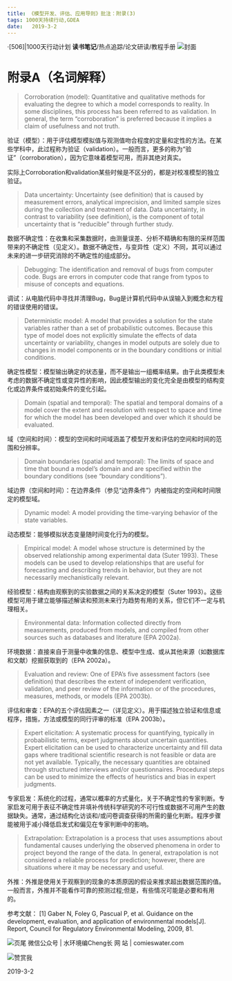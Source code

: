```yaml
---
title: 《模型开发、评估、应用导则》批注：附录(3)
tags: 1000天持续行动,GDEA
date:   2019-3-2
---
```

·[506]|1000天行动计划
**读书笔记**/热点追踪/论文研读/教程手册
![封面](http://comieswater-1254012817.cossh.myqcloud.com/comieswater/1534259099598.png)

# 附录A（名词解释）
>Corroboration (model): Quantitative and qualitative methods for evaluating the degree to which a model corresponds to reality. In some disciplines, this process has been referred to as validation. In general, the term “corroboration” is preferred because it implies a claim of usefulness and not truth.

验证（模型）：用于评估模型模拟值与观测值吻合程度的定量和定性的方法。在某些学科中，此过程称为验证（validation）。一般而言，更多的称为“验证”（corroboration），因为它意味着模型可用，而非其绝对真实。

实际上Corroboration和validation某些时候是不区分的，都是对校准模型的独立验证。

>Data uncertainty: Uncertainty (see definition) that is caused by measurement errors, analytical imprecision, and limited sample sizes during the collection and treatment of data. Data uncertainty, in contrast to variability (see definition), is the component of total uncertainty that is “reducible” through further study.

数据不确定性：在收集和采集数据时，由测量误差、分析不精确和有限的采样范围带来的不确定性（见定义）。数据不确定性，与变异性（定义）不同，其可以通过未来的进一步研究消除的不确定性的组成部分。


>Debugging: The identification and removal of bugs from computer code. Bugs are errors in computer code that range from typos to misuse of concepts and equations.

调试：从电脑代码中寻找并清理Bug，Bug是计算机代码中从误输入到概念和方程的错误使用的错误。

>Deterministic model: A model that provides a solution for the state variables rather than a set of probabilistic outcomes. Because this type of model does not explicitly simulate the effects of data uncertainty or variability, changes in model outputs are solely due to changes in model components or in the boundary conditions or initial conditions.

确定性模型：模型输出确定的状态量，而不是输出一组概率结果。由于此类模型未考虑的数据不确定性或变异性的影响，因此模型输出的变化完全是由模型的结构变化或边界条件或初始条件的变化引起。

>Domain (spatial and temporal): The spatial and temporal domains of a model cover the extent and resolution with respect to space and time for which the model has been developed and over which it should be evaluated.

域（空间和时间）：模型的空间和时间域涵盖了模型开发和评估的空间和时间的范围和分辨率。

>Domain boundaries (spatial and temporal): The limits of space and time that bound a model’s domain and are specified within the boundary conditions (see “boundary conditions”).

域边界（空间和时间）：在边界条件（参见“边界条件”）内被指定的空间和时间限定的模型域。

>Dynamic model: A model providing the time-varying behavior of the state variables.

动态模型：能够模拟状态变量随时间变化行为的模型。

>Empirical model: A model whose structure is determined by the observed relationship among experimental data (Suter 1993). These models can be used to develop relationships that are useful for forecasting and describing trends in behavior, but they are not necessarily mechanistically relevant.

经验模型：结构由观察到的实验数据之间的关系决定的模型（Suter 1993）。这些模型可用于建立能够描述解读和预测未来行为趋势有用的关系，但它们不一定与机理相关。

>Environmental data: Information collected directly from measurements, produced from models, and compiled from other sources such as databases and literature (EPA 2002a).

环境数据：直接来自于测量中收集的信息、模型中生成、或从其他来源（如数据库和文献）挖掘获取到的（EPA 2002a）。

>Evaluation and review: One of EPA’s five assessment factors (see definition) that describes the extent of independent verification, validation, and peer review of the information or of the procedures, measures, methods, or models (EPA 2003b).

评估和审查：EPA的五个评估因素之一（详见定义）。用于描述独立验证和信息或程序，措施，方法或模型的同行评审的标准（EPA 2003b）。

>Expert elicitation: A systematic process for quantifying, typically in probabilistic terms, expert judgments about uncertain quantities. Expert elicitation can be used to characterize uncertainty and fill data gaps where traditional scientific research is not feasible or data are not yet available. Typically, the necessary quantities are obtained through structured interviews and/or questionnaires. Procedural steps can be used to minimize the effects of heuristics and bias in expert judgments.

专家启发：系统化的过程，通常以概率的方式量化，关于不确定性的专家判断。专家启发可用于表征不确定性并填补传统科学研究的不可行性或数据不可用产生的数据缺失。通常，通过结构化访谈和/或问卷调查获得的所需的量化判断。程序步骤能被用于减小降低启发式和偏见在专家判断中的影响。

>Extrapolation: Extrapolation is a process that uses assumptions about fundamental causes underlying the observed phenomena in order to project beyond the range of the data. In general, extrapolation is not considered a reliable process for prediction; however, there are situations where it may be necessary and useful.

外推：外推是使用关于观察到的现象的本质原因的假设来推求超出数据范围的值。一般而言，外推并不能看作可靠的预测过程;但是，有些情况可能是必要和有用的。

参考文献：
[1] Gaber N, Foley G, Pascual P, et al. Guidance on the development, evaluation, and application of environmental models[J]. Report, Council for Regulatory Environmental Modeling, 2009, 81.


![页尾](http://comieswater-1254012817.cossh.myqcloud.com/页尾识别new-2017-09-22.png)
微信公众号 | 水环境编Cheng长
网          站 | comieswater.com


![赞赏我](http://comieswater-1254012817.cossh.myqcloud.com/IMG_3077.JPG)

2019-3-2

